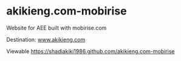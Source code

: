 # akikieng.com-mobirise
Website for AEE built with mobirise.com

Destination: www.akikieng.com

Viewable https://shadiakiki1986.github.com/akikieng.com-mobirise
